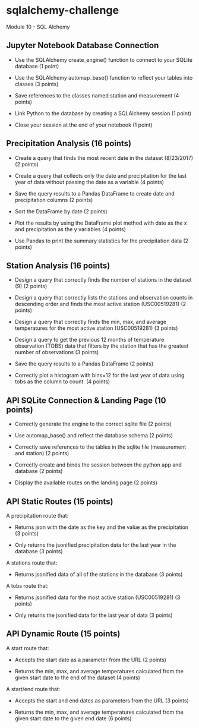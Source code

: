 # sqlalchemy-challenge
Module 10 - SQL Alchemy
## Jupyter Notebook Database Connection

* Use the SQLAlchemy create_engine() function to connect to your SQLite database (1 point)

* Use the SQLAlchemy automap_base() function to reflect your tables into classes (3 points)

* Save references to the classes named station and measurement (4 points)
 
* Link Python to the database by creating a SQLAlchemy session (1 point)

* Close your session at the end of your notebook (1 point)

## Precipitation Analysis (16 points)

* Create a query that finds the most recent date in the dataset (8/23/2017) (2 points)

* Create a query that collects only the date and precipitation for the last year of data without passing the date as a variable (4 points)

* Save the query results to a Pandas DataFrame to create date and precipitation columns (2 points)

* Sort the DataFrame by date (2 points)

* Plot the results by using the DataFrame plot method with date as the x and precipitation as the y variables (4 points)

* Use Pandas to print the summary statistics for the precipitation data (2 points)

## Station Analysis (16 points)

* Design a query that correctly finds the number of stations in the dataset (9) (2 points)

* Design a query that correctly lists the stations and observation counts in descending order and finds the most active station (USC00519281) (2 points)

* Design a query that correctly finds the min, max, and average temperatures for the most active station (USC00519281) (3 points)

* Design a query to get the previous 12 months of temperature observation (TOBS) data that filters by the station that has the greatest number of observations (3 points)

* Save the query results to a Pandas DataFrame (2 points)

* Correctly plot a histogram with bins=12 for the last year of data using tobs as the column to count. (4 points)

## API SQLite Connection & Landing Page (10 points)

* Correctly generate the engine to the correct sqlite file (2 points)

* Use automap_base() and reflect the database schema (2 points)

* Correctly save references to the tables in the sqlite file (measurement and station) (2 points)

* Correctly create and binds the session between the python app and database (2 points)

* Display the available routes on the landing page (2 points)

## API Static Routes (15 points)

A precipitation route that:

* Returns json with the date as the key and the value as the precipitation (3 points)

* Only returns the jsonified precipitation data for the last year in the database (3 points)

A stations route that:

* Returns jsonified data of all of the stations in the database (3 points)

A tobs route that:

* Returns jsonified data for the most active station (USC00519281) (3 points)

* Only returns the jsonified data for the last year of data (3 points)

## API Dynamic Route (15 points)

A start route that:

* Accepts the start date as a parameter from the URL (2 points)

* Returns the min, max, and average temperatures calculated from the given start date to the end of the dataset (4 points)

A start/end route that:

* Accepts the start and end dates as parameters from the URL (3 points)

* Returns the min, max, and average temperatures calculated from the given start date to the given end date (6 points)